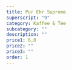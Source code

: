 ```yaml
---
title: Pur Ehr Supreme
superscript: "9"
category: Kaffee & Tee
subcategory: ""
description: ""
price1: 6,0
price2: ""
price3: ""
order: 1
---
```

